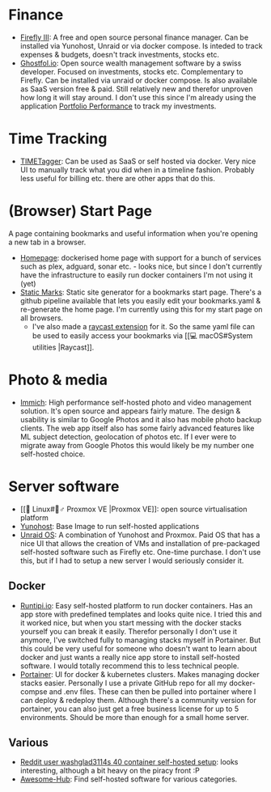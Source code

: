 # Finance

* [Firefly III](https://firefly-iii.org/): A free and open source personal finance manager. Can be installed via Yunohost, Unraid or via docker compose. Is inteded to track expenses & budgets, doesn't track investments, stocks etc.
* [Ghostfol.io](https://ghostfol.io/en/home/overview): Open source wealth management software by a swiss developer. Focused on investments, stocks etc. Complementary to Firefly. Can be installed via unraid or docker compose. Is also available as SaaS version free & paid. Still relatively new and therefor unproven how long it will stay around. I don't use this since I'm already using the application [Portfolio Performance](https://www.portfolio-performance.info/en/) to track my investments.

# Time Tracking

* [TIMETagger](https://timetagger.app/): Can be used as SaaS or self hosted via docker. Very nice UI to manually track what you did when in a timeline fashion. Probably less useful for billing etc. there are other apps that do this.

# (Browser) Start Page

A page containing bookmarks and useful information when you're opening a new tab in a browser.

* [Homepage](https://github.com/benphelps/homepage): dockerised home page with support for a bunch of services such as plex, adguard, sonar etc. - looks nice, but since I don't currently have the infrastructure to easily run docker containers I'm not using it (yet)
* [Static Marks](https://github.com/darekkay/static-marks): Static site generator for a bookmarks start page. There's a github pipeline available that lets you easily edit your bookmarks.yaml & re-generate the home page. I'm currently using this for my start page on all browsers.
  * I've also made a [raycast extension](https://www.raycast.com/aerobless/static-marks#readme) for it. So the same yaml file can be used to easily access your bookmarks via [[💻 macOS#System utilities |Raycast]].

# Photo & media

* [Immich](https://immich.app/): High performance self-hosted photo and video management solution. It's open source and appears fairly mature. The design & usability is similar to Google Photos and it also has mobile photo backup clients. The web app itself also has some fairly advanced features like ML subject detection, geolocation of photos etc. If I ever were to migrate away from Google Photos this would likely be my number one self-hosted choice.

# Server software

* [[🐧 Linux#🧙♂ Proxmox VE |Proxmox VE]]: open source virtualisation platform
* [Yunohost](https://yunohost.org/): Base Image to run self-hosted applications
* [Unraid OS](https://unraid.net/product): A combination of Yunohost and Proxmox. Paid OS that has a nice UI that allows the creation of VMs and installation of pre-packaged self-hosted software such as Firefly etc. One-time purchase. I don't use this, but if I had to setup a new server I would seriously consider it.

## Docker

* [Runtipi.io](https://www.runtipi.io/): Easy self-hosted platform to run docker containers. Has an app store with predefined templates and looks quite nice. I tried this and it worked nice, but when you start messing with the docker stacks yourself you can break it easily. Therefor personally I don't use it anymore, I've switched fully to managing stacks myself in Portainer. But this could be very useful for someone who doesn't want to learn about docker and just wants a really nice app store to install self-hosted software. I would totally recommend this to less technical people.
* [Portainer](https://www.portainer.io/): UI for docker & kubernetes clusters. Makes managing docker stacks easier. Personally I use a private GitHub repo for all my docker-compse and .env files. These can then be pulled into portainer where I can deploy & redeploy them. Although there's a community version for portainer, you can also just get a free business license for up to 5 environments. Should be more than enough for a small home server.

## Various

* [Reddit user washglad3114s 40 container self-hosted setup](https://www.reddit.com/r/selfhosted/comments/10wyzxh/40\_containers\_counting/?utm\_source=share\&utm\_medium=ios\_app\&utm\_name=iossmf): looks interesting, although a bit heavy on the piracy front :P
* [Awesome-Hub](https://awesomehub.js.org/list/selfhosted): Find self-hosted software for various categories.
